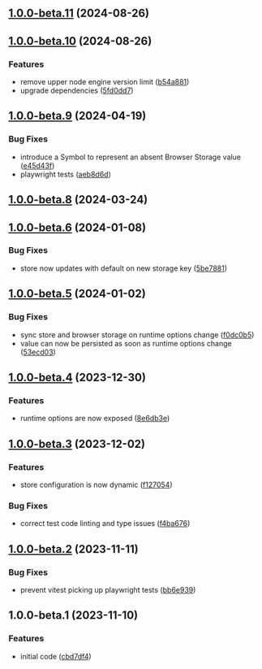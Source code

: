 ## [1.0.0-beta.11](https://github.com/drtrt-org/give-svelte-store-persistence-behaviour/compare/v1.0.0-beta.10...v1.0.0-beta.11) (2024-08-26)

## [1.0.0-beta.10](https://github.com/drtrt-org/give-svelte-store-persistence-behaviour/compare/v1.0.0-beta.9...v1.0.0-beta.10) (2024-08-26)

### Features

* remove upper node engine version limit ([b54a881](https://github.com/drtrt-org/give-svelte-store-persistence-behaviour/commit/b54a8815f7fe0cadea13552a11ce9dde1c1724c1))
* upgrade dependencies ([5fd0dd7](https://github.com/drtrt-org/give-svelte-store-persistence-behaviour/commit/5fd0dd742b3d4e6c8c3e6b0f5247fbb2870bf31d))

## [1.0.0-beta.9](https://github.com/drtrt-org/give-svelte-store-persistence-behaviour/compare/v1.0.0-beta.8...v1.0.0-beta.9) (2024-04-19)


### Bug Fixes

* introduce a Symbol to represent an absent Browser Storage value ([e45d43f](https://github.com/drtrt-org/give-svelte-store-persistence-behaviour/commit/e45d43f8709873d63d366ecefe669b0fab0e8611))
* playwright tests ([aeb8d6d](https://github.com/drtrt-org/give-svelte-store-persistence-behaviour/commit/aeb8d6d2e2ca332e6bcdcf75027fb9171af0b05d))

## [1.0.0-beta.8](https://github.com/drtrt-org/give-svelte-store-persistence-behaviour/compare/v1.0.0-beta.7...v1.0.0-beta.8) (2024-03-24)


## [1.0.0-beta.6](https://github.com/drtrt-org/give-svelte-store-persistence-behaviour/compare/v1.0.0-beta.5...v1.0.0-beta.6) (2024-01-08)


### Bug Fixes

* store now updates with default on new storage key ([5be7881](https://github.com/drtrt-org/give-svelte-store-persistence-behaviour/commit/5be788117a03fe80b4726464d9860b6d327a940d))

## [1.0.0-beta.5](https://github.com/drtrt-org/give-svelte-store-persistence-behaviour/compare/v1.0.0-beta.4...v1.0.0-beta.5) (2024-01-02)


### Bug Fixes

* sync store and browser storage on runtime options change ([f0dc0b5](https://github.com/drtrt-org/give-svelte-store-persistence-behaviour/commit/f0dc0b5e39c45f1982155ed4e6f6d13b72570a17))
* value can now be persisted as soon as runtime options change ([53ecd03](https://github.com/drtrt-org/give-svelte-store-persistence-behaviour/commit/53ecd0381f1b49a72d7936d5dbcf4ef573f6e5c9))

## [1.0.0-beta.4](https://github.com/drtrt-org/give-svelte-store-persistence-behaviour/compare/v1.0.0-beta.3...v1.0.0-beta.4) (2023-12-30)


### Features

* runtime options are now exposed ([8e6db3e](https://github.com/drtrt-org/give-svelte-store-persistence-behaviour/commit/8e6db3edda72fdeac80a75fff82e1b120b262d54))

## [1.0.0-beta.3](https://github.com/drtrt-org/give-svelte-store-persistence-behaviour/compare/v1.0.0-beta.2...v1.0.0-beta.3) (2023-12-02)


### Features

* store configuration is now dynamic ([f127054](https://github.com/drtrt-org/give-svelte-store-persistence-behaviour/commit/f127054df22e214a0234e7cf982a97347c473ec4))


### Bug Fixes

* correct test code linting and type issues ([f4ba676](https://github.com/drtrt-org/give-svelte-store-persistence-behaviour/commit/f4ba6761de4c2a7c3a3e8bcdf5c96770bfe68492))

## [1.0.0-beta.2](https://github.com/drtrt-org/give-svelte-store-persistence-behaviour/compare/v1.0.0-beta.1...v1.0.0-beta.2) (2023-11-11)


### Bug Fixes

* prevent vitest picking up playwright tests ([bb6e939](https://github.com/drtrt-org/give-svelte-store-persistence-behaviour/commit/bb6e93947426a34a29c9b641071580f7791fd7d3))

## 1.0.0-beta.1 (2023-11-10)


### Features

* initial code ([cbd7df4](https://github.com/drtrt-org/give-svelte-store-persistence-behaviour/commit/cbd7df453da6145032f96c025ad91d2c03783e68))
